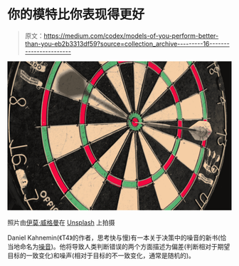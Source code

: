 # 你的模特比你表现得更好

> 原文：<https://medium.com/codex/models-of-you-perform-better-than-you-eb2b3313df59?source=collection_archive---------16----------------------->

![](img/e0af9d2b0dda95eeca1640f07dc5a738.png)

照片由[伊莫·威格曼](https://unsplash.com/@macroman?utm_source=medium&utm_medium=referral)在 [Unsplash](https://unsplash.com?utm_source=medium&utm_medium=referral) 上拍摄

Daniel Kahnemin(《T4》的作者，思考快与慢)有一本关于决策中的噪音的新书(恰当地命名为[噪音](https://www.amazon.com/Noise-Human-Judgment-Daniel-Kahneman-ebook/dp/B08KQ2FKBX/ref=sr_1_5?dchild=1&keywords=Noise&qid=1628008169&s=books&sr=1-5))。他将导致人类判断错误的两个方面描述为偏差(判断相对于期望目标的一致变化)和噪声(相对于目标的不一致变化，通常是随机的)。